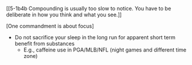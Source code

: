 [[5-1b4b Compounding is usually too slow to notice. You have to be deliberate in how you think and what you see.]]

[One commandment is about focus]

- Do not sacrifice your sleep in the long run for apparent short term benefit from substances
	- E.g., caffeine use in PGA/MLB/NFL (night games and different time zone)